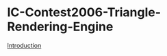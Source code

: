 # IC-Contest2006-Triangle-Rendering-Engine
[Introduction](https://github.com/JiaHanXie/IC-Contest2006-Triangle-Rendering-Engine/blob/main/ICC2006_preliminary_grad_cell.pdf)
